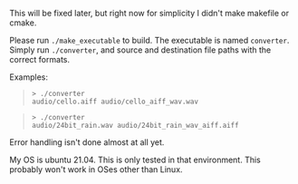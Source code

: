 This will be fixed later, but right now for simplicity I didn't make makefile or cmake.

Please run `./make_executable` to build. The executable is named `converter`.
Simply run `./converter`, and source and destination file paths with the correct formats.

Examples:
> `> ./converter`  
> `audio/cello.aiff audio/cello_aiff_wav.wav`

> `> ./converter`  
> `audio/24bit_rain.wav audio/24bit_rain_wav_aiff.aiff`

Error handling isn't done almost at all yet.

My OS is ubuntu 21.04. This is only tested in that environment.
This probably won't work in OSes other than Linux.
